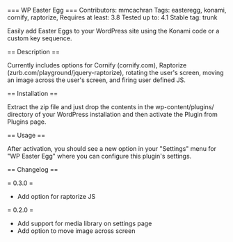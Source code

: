 === WP Easter Egg ===
Contributors: mmcachran
Tags: easteregg, konami, cornify, raptorize, 
Requires at least: 3.8
Tested up to: 4.1
Stable tag: trunk

Easily add Easter Eggs to your WordPress site using the Konami code or a custom key sequence.

== Description ==

Currently includes options for Cornify (cornify.com), Raptorize (zurb.com/playground/jquery-raptorize), rotating the user's screen, moving an image across the user's screen, and firing user defined JS.

== Installation ==

Extract the zip file and just drop the contents in the wp-content/plugins/ directory of your WordPress installation and then activate the Plugin from Plugins page.

== Usage ==

After activation, you should see a new option in your "Settings" menu for "WP Easter Egg" where you can configure this plugin's settings.

== Changelog ==

= 0.3.0 =
* Add option for raptorize JS

= 0.2.0 =
* Add support for media library on settings page
* Add option to move image across screen